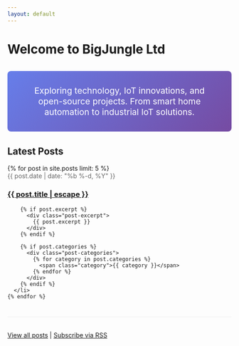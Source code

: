 ```yaml
---
layout: default
---
```


<div class="home">
  <h1 class="page-heading">Welcome to BigJungle Ltd</h1>
  
  <div class="hero-section">
    <p class="hero-text">
      Exploring technology, IoT innovations, and open-source projects. 
      From smart home automation to industrial IoT solutions.
    </p>
  </div>

  <h2>Latest Posts</h2>
  
  <ul class="post-list">
    {% for post in site.posts limit: 5 %}
      <li>
        <span class="post-meta">{{ post.date | date: "%b %-d, %Y" }}</span>
        <h3>
          <a class="post-link" href="{{ post.url | relative_url }}">
            {{ post.title | escape }}
          </a>
        </h3>
        
        {% if post.excerpt %}
          <div class="post-excerpt">
            {{ post.excerpt }}
          </div>
        {% endif %}
        
        {% if post.categories %}
          <div class="post-categories">
            {% for category in post.categories %}
              <span class="category">{{ category }}</span>
            {% endfor %}
          </div>
        {% endif %}
      </li>
    {% endfor %}
  </ul>

  <p class="rss-subscribe">
    <a href="{{ site.baseurl }}/blog/">View all posts</a> | 
    <a href="{{ "/feed.xml" | relative_url }}">Subscribe via RSS</a>
  </p>
</div>

<style>
.hero-section {
  background: linear-gradient(135deg, #667eea 0%, #764ba2 100%);
  color: white;
  padding: 2rem;
  border-radius: 8px;
  margin: 2rem 0;
}

.hero-text {
  font-size: 1.2rem;
  margin: 0;
  text-align: center;
}

.post-list {
  list-style: none;
  padding: 0;
}

.post-list > li {
  margin-bottom: 2rem;
  border-bottom: 1px solid #eee;
  padding-bottom: 1.5rem;
}

.post-meta {
  font-size: 0.875rem;
  color: #666;
}

.post-excerpt {
  margin: 0.5rem 0;
  color: #555;
}

.post-categories {
  margin-top: 0.5rem;
}

.category {
  background: #f0f0f0;
  padding: 0.2rem 0.5rem;
  border-radius: 3px;
  font-size: 0.8rem;
  margin-right: 0.5rem;
}
</style>
